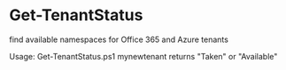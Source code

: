 # Get-TenantStatus
find available namespaces for Office 365 and Azure tenants

Usage: Get-TenantStatus.ps1 mynewtenant
returns "Taken" or "Available"
